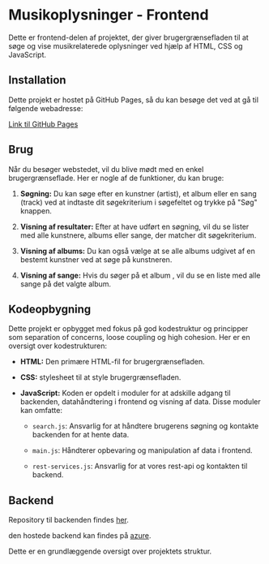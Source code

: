 # Musikoplysninger - Frontend

Dette er frontend-delen af projektet, der giver brugergrænsefladen til at søge og vise musikrelaterede oplysninger ved hjælp af HTML, CSS og JavaScript.

## Installation

Dette projekt er hostet på GitHub Pages, så du kan besøge det ved at gå til følgende webadresse:

[Link til GitHub Pages](https://adamwarfa.github.io/MusicBase-frontend/)

## Brug

Når du besøger webstedet, vil du blive mødt med en enkel brugergrænseflade. Her er nogle af de funktioner, du kan bruge:

1. **Søgning:** Du kan søge efter en kunstner (artist), et album eller en sang (track) ved at indtaste dit søgekriterium i søgefeltet og trykke på "Søg" knappen.

2. **Visning af resultater:** Efter at have udført en søgning, vil du se lister med alle kunstnere, albums eller sange, der matcher dit søgekriterium.

3. **Visning af albums:** Du kan også vælge at se alle albums udgivet af en bestemt kunstner ved at søge på kunstneren.

4. **Visning af sange:** Hvis du søger på et album , vil du se en liste med alle sange på det valgte album.

## Kodeopbygning

Dette projekt er opbygget med fokus på god kodestruktur og principper som separation of concerns, loose coupling og high cohesion. Her er en oversigt over kodestrukturen:

- **HTML:** Den primære HTML-fil for brugergrænsefladen.

- **CSS:** stylesheet til at style brugergrænsefladen.

- **JavaScript:** Koden er opdelt i moduler for at adskille adgang til backenden, datahåndtering i frontend og visning af data. Disse moduler kan omfatte:

  - `search.js`: Ansvarlig for at håndtere brugerens søgning og kontakte backenden for at hente data.

  - `main.js`: Håndterer opbevaring og manipulation af data i frontend.

  - `rest-services.js`: Ansvarlig for at vores rest-api og kontakten til backend.

## Backend

Repository til backenden findes [her](https://github.com/yousradiab/MusicBase-backend).

den hostede backend kan findes på [azure](https://musicbasebe.azurewebsites.net/).

Dette er en grundlæggende oversigt over projektets struktur.
